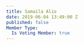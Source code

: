 ```yaml
---
title: Samaila Alio
date: 2019-06-04 13:49:00 Z
published: false
Member Type:
  Is Voting Member: true
---
```


